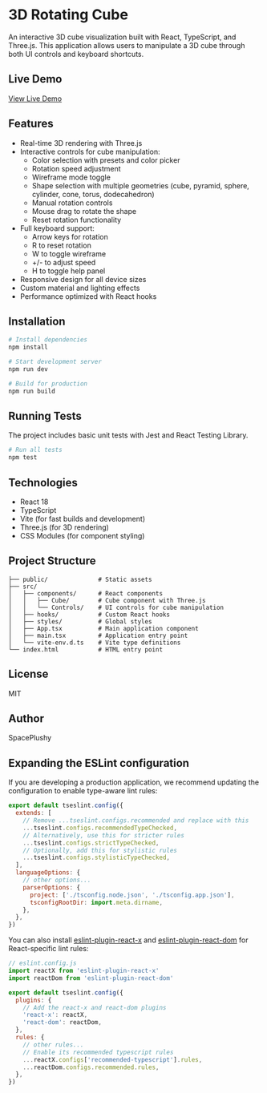 # 3D Rotating Cube

An interactive 3D cube visualization built with React, TypeScript, and Three.js. This application allows users to manipulate a 3D cube through both UI controls and keyboard shortcuts.

## Live Demo

[View Live Demo](https://rotating-cube-n3swb5nrb-space-plushy.vercel.app)

## Features

- Real-time 3D rendering with Three.js
- Interactive controls for cube manipulation:
  - Color selection with presets and color picker
  - Rotation speed adjustment
  - Wireframe mode toggle
  - Shape selection with multiple geometries (cube, pyramid, sphere, cylinder,
    cone, torus, dodecahedron)
  - Manual rotation controls
  - Mouse drag to rotate the shape
  - Reset rotation functionality
- Full keyboard support:
  - Arrow keys for rotation
  - R to reset rotation
  - W to toggle wireframe
  - +/- to adjust speed
  - H to toggle help panel
- Responsive design for all device sizes
- Custom material and lighting effects
- Performance optimized with React hooks

## Installation

```bash
# Install dependencies
npm install

# Start development server
npm run dev

# Build for production
npm run build
```

## Running Tests

The project includes basic unit tests with Jest and React Testing Library.

```bash
# Run all tests
npm test
```

## Technologies

- React 18
- TypeScript
- Vite (for fast builds and development)
- Three.js (for 3D rendering)
- CSS Modules (for component styling)

## Project Structure

```
├── public/              # Static assets
├── src/
│   ├── components/      # React components
│   │   ├── Cube/        # Cube component with Three.js
│   │   └── Controls/    # UI controls for cube manipulation
│   ├── hooks/           # Custom React hooks
│   ├── styles/          # Global styles
│   ├── App.tsx          # Main application component
│   ├── main.tsx         # Application entry point
│   └── vite-env.d.ts    # Vite type definitions
└── index.html           # HTML entry point
```

## License

MIT

## Author

SpacePlushy

## Expanding the ESLint configuration

If you are developing a production application, we recommend updating the configuration to enable type-aware lint rules:

```js
export default tseslint.config({
  extends: [
    // Remove ...tseslint.configs.recommended and replace with this
    ...tseslint.configs.recommendedTypeChecked,
    // Alternatively, use this for stricter rules
    ...tseslint.configs.strictTypeChecked,
    // Optionally, add this for stylistic rules
    ...tseslint.configs.stylisticTypeChecked,
  ],
  languageOptions: {
    // other options...
    parserOptions: {
      project: ['./tsconfig.node.json', './tsconfig.app.json'],
      tsconfigRootDir: import.meta.dirname,
    },
  },
})
```

You can also install [eslint-plugin-react-x](https://github.com/Rel1cx/eslint-react/tree/main/packages/plugins/eslint-plugin-react-x) and [eslint-plugin-react-dom](https://github.com/Rel1cx/eslint-react/tree/main/packages/plugins/eslint-plugin-react-dom) for React-specific lint rules:

```js
// eslint.config.js
import reactX from 'eslint-plugin-react-x'
import reactDom from 'eslint-plugin-react-dom'

export default tseslint.config({
  plugins: {
    // Add the react-x and react-dom plugins
    'react-x': reactX,
    'react-dom': reactDom,
  },
  rules: {
    // other rules...
    // Enable its recommended typescript rules
    ...reactX.configs['recommended-typescript'].rules,
    ...reactDom.configs.recommended.rules,
  },
})
```
